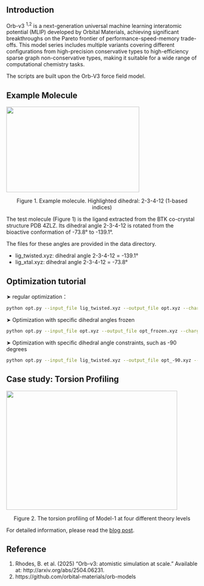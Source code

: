 ## Introduction
Orb-v3 <sup>1,2</sup> is a next-generation universal machine learning interatomic potential (MLIP) developed by Orbital Materials, achieving significant breakthroughs on the Pareto frontier of performance-speed-memory trade-offs. This model series includes multiple variants covering different configurations from high-precision conservative types to high-efficiency sparse graph non-conservative types, making it suitable for a wide range of computational chemistry tasks.

The scripts are built upon the Orb-V3 force field model.

## Example Molecule
<img src="http://blog.molcalx.com.cn/wp-content/uploads/2025/09/twisted_dihedral_angle-2-3-4-12-768x494.png" style="width:350px; height:225px;">
<p style="text-align:center;">Figure 1. Example molecule. Highlighted dihedral: 2-3-4-12 (1-based indices)</p>

<p>The test molecule (Figure 1) is the ligand extracted from the BTK co-crystal structure PDB 4ZLZ. Its dihedral angle 2-3-4-12 is rotated from the bioactive conformation of -73.8° to -139.1°.</p>
<p>The files for these angles are provided in the data directory.</p>
<ul>
<li>lig_twisted.xyz:  dihedral angle 2-3-4-12 = -139.1°</li>
<li>lig_xtal.xyz:  dihedral angle 2-3-4-12 = -73.8°</li>
</ul>

## Optimization tutorial
➤ regular optimization：
```bash
python opt.py --input_file lig_twisted.xyz --output_file opt.xyz --charge 0 --spin 1
```
➤ Optimization with specific dihedral angles frozen
```bash
python opt.py --input_file opt.xyz --output_file opt_frozen.xyz --charge 0 --spin 1 --dihedral_indices 2 3 4 12
```
➤ Optimization with specific dihedral angle constraints, such as -90 degrees
```bash
python opt.py --input_file lig_twisted.xyz --output_file opt_-90.xyz --charge 0 --spin 1 --dihedral_indices 2 3 4 12 --dihedral_angle -90
```

## Case study: Torsion Profiling

<img src="http://blog.molcalx.com.cn/wp-content/uploads/2025/09/model-1-torsion-profiling-rev1.png" style="width:450px; height:313px;">
<p style="text-align:center;">Figure 2. The torsion profiling of Model-1 at four different theory levels</p>
<p>For detailed information, please read the <a href="http://blog.molcalx.com.cn/2025/09/28/molecular-conformation-optimization-and-torsional-energy-analysis-based-on-the-orb-v3-neural-network-potential-method.html">blog post</a>.</p>

<!--
## Cluster tutorial
➤ Geometric optimization of the conformational ensemble was performed using Orb V3, followed by clustering with [CREST (V3.01)](https://github.com/crest-lab/crest)
using energy windows = 10 kcal/mol and RMSD threshold = 0.125 Å to remove duplicate conformations.
```bash
cluster.py confs.sdf --charge 0
```
<p>where the parameter charge refers to the net formal charge of the molecule.</p>
<p>After clustering, three directories are generated, where 3_cluster contains the clustering results. crest.energies provides the relative energies (Orb V3) for each conformation, and crest_ensemble.xyz is the coordinate file. These two files can be merged into a single SDF file using a script:</p>

```bash
crest_xyz_energy_merge.py --xyz crest_ensemble.xyz --energy crest.energies --sdf crest_ensemble.sdf
```

<p>The newly generated SDF conformation ensemble file (crest_ensemble.sdf) contains two tags: Energy and Relative_energy, both calculated based on Orb V3.</p>

## Torsion scan tutorial
<p>scan.py is a script that uses the Orb V3 force field to scan specified dihedral angles at a specific step size, requiring that the starting conformation be optimized.</p>

```bash
python scan.py \
  --input_file opt.xyz \
  --output_xyz scan_traj.xyz \
  --output_csv scan_energies.csv \
  --charge 0.0 \
  --spin 1.0 \
  --dihedral_indices 2 3 4 12 \
  --start_angle -180 \
  --end_angle 180 \
  --step 5
```

<p>It should be noted that, at certain dihedral angles, the constraint may fail to maintain the target dihedral angle during geometry optimization (for example, when the molecular structure is "stretched" too severely, leading to numerical instability), causing an exception to be raised and interrupting the entire scan. As a result, the geometry optimization for that dihedral angle fails to converge and does not appear in the final output.</p>

<p>Visualization analysis can be performed using pandas:</p>

```
import pandas as pd
import matplotlib.pyplot as plt

df = pd.read_csv("scan_energies.csv")
df_clean = df[df['converged'] & df['energy_eV'].notna()]

plt.figure(figsize=(10, 6))
plt.plot(df_clean.dihedral_angle_deg, df_clean.relative_energy_kcal_mol, 'o-', linewidth=2, markersize=6)
plt.xlabel("Dihedral Angle (°)", fontsize=14)
plt.ylabel("Relative Energy (kcal/mol)", fontsize=14)
plt.grid(True, linestyle='--', alpha=0.7)
plt.title("Dihedral Scan with ORB-Mol", fontsize=16)
plt.axhline(0, color='gray', linestyle='--', alpha=0.7)
plt.xlim(-180, 180)
plt.xticks(range(-180, 181, 30))
plt.tight_layout()
plt.savefig("dihedral_scan.png", dpi=300)
plt.show()
```
-->
## Reference
<ol>
    <li>Rhodes, B. et al. (2025) “Orb-v3: atomistic simulation at scale.” Available at: http://arxiv.org/abs/2504.06231.</li>
    <li>https://github.com/orbital-materials/orb-models</li>
</ol>
